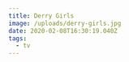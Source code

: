 ```yaml
---
title: Derry Girls
image: /uploads/derry-girls.jpg
date: 2020-02-08T16:30:19.040Z
tags:
  - tv
---
```


